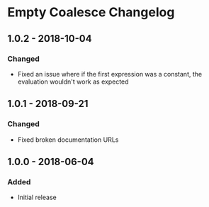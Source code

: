 # Empty Coalesce Changelog

## 1.0.2 - 2018-10-04
### Changed
* Fixed an issue where if the first expression was a constant, the evaluation wouldn't work as expected

## 1.0.1 - 2018-09-21
### Changed
* Fixed broken documentation URLs

## 1.0.0 - 2018-06-04
### Added
- Initial release
